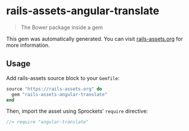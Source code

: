 # rails-assets-angular-translate

> The Bower package inside a gem

This gem was automatically generated. You can visit [rails-assets.org](https://rails-assets.org) for more information.

## Usage

Add rails-assets source block to your `Gemfile`:

```ruby
source "https://rails-assets.org" do
  gem "rails-assets-angular-translate"
end

```

Then, import the asset using Sprockets’ `require` directive:

```js
//= require "angular-translate"
```
